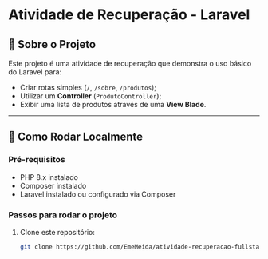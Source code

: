 # Atividade de Recuperação - Laravel

## 📌 Sobre o Projeto
Este projeto é uma atividade de recuperação que demonstra o uso básico do Laravel para:
- Criar rotas simples (`/`, `/sobre`, `/produtos`);
- Utilizar um **Controller** (`ProdutoController`);
- Exibir uma lista de produtos através de uma **View Blade**.

---

## 🚀 Como Rodar Localmente

### **Pré-requisitos**
- PHP 8.x instalado
- Composer instalado
- Laravel instalado ou configurado via Composer

### **Passos para rodar o projeto**
1. Clone este repositório:
   ```bash
   git clone https://github.com/EmeMeida/atividade-recuperacao-fullstack.git

